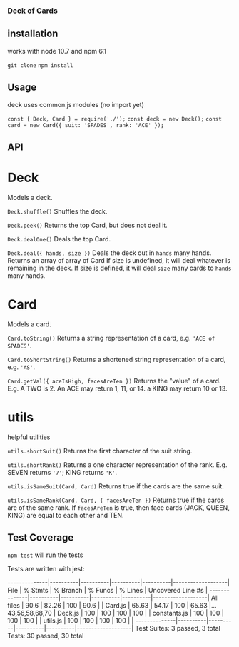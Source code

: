 ### Deck of Cards

## installation

works with node 10.7 and npm 6.1

`git clone`
`npm install`

## Usage

deck uses common.js modules (no import yet)

`const { Deck, Card } = require('./');`
`const deck = new Deck();`
`const card = new Card({ suit: 'SPADES', rank: 'ACE' });`

## API

# Deck
Models a deck.

`Deck.shuffle()`
Shuffles the deck.

`Deck.peek()`
Returns the top Card, but does not deal it.

`Deck.dealOne()`
Deals the top Card.

`Deck.deal({ hands, size })`
Deals the deck out in `hands` many hands. Returns an array of array of Card If size is undefined, it will deal whatever is remaining in the deck. If size is defined, it will deal `size` many cards to `hands` many hands. 

# Card
Models a card.

`Card.toString()`
Returns a string representation of a card, e.g. `'ACE of SPADES'`.

`Card.toShortString()`
Returns a shortened string representation of a card, e.g. `'AS'`.

`Card.getVal({ aceIsHigh, facesAreTen })`
Returns the "value" of a card.
E.g. A TWO is 2. An ACE may return 1, 11, or 14. a KING may return 10 or 13.

# utils
helpful utilities

`utils.shortSuit()`
Returns the first character of the suit string.

`utils.shortRank()`
Returns a one character representation of the rank. E.g. SEVEN returns `'7'`; KING returns `'K'`.

`utils.isSameSuit(Card, Card)`
Returns true if the cards are the same suit.

`utils.isSameRank(Card, Card, { facesAreTen })`
Returns true if the cards are of the same rank. If `facesAreTen` is true, then face cards (JACK, QUEEN, KING) are equal to each other and TEN.

## Test Coverage

`npm test` will run the tests

Tests are written with jest:

--------------|----------|----------|----------|----------|-------------------|
File          |  % Stmts | % Branch |  % Funcs |  % Lines | Uncovered Line #s |
--------------|----------|----------|----------|----------|-------------------|
All files     |     90.6 |    82.26 |      100 |     90.6 |                   |
 Card.js      |    65.63 |    54.17 |      100 |    65.63 |... 43,56,58,68,70 |
 Deck.js      |      100 |      100 |      100 |      100 |                   |
 constants.js |      100 |      100 |      100 |      100 |                   |
 utils.js     |      100 |      100 |      100 |      100 |                   |
--------------|----------|----------|----------|----------|-------------------|
Test Suites: 3 passed, 3 total
Tests:       30 passed, 30 total
